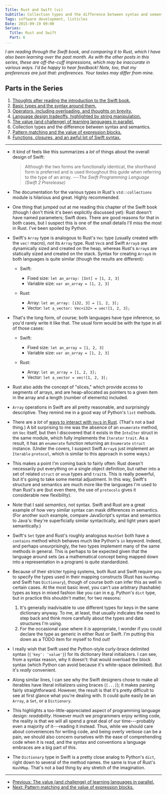 ```yaml
---
Title: Rust and Swift (vi)
Subtitle: Collection types and the difference between syntax and semantics.
Tags: software development, listicles
Date: 2015-09-19 09:00
Series:
  Title: Rust and Swift
  Part: 6
...
```


<i class="editorial">I am reading through the Swift book, and comparing it to
Rust, which I have also been learning over the past month. As with the other
posts in this series, these are off-the-cuff impressions, which may be
inaccurate in various ways. I'd be happy to hear feedback! Note, too, that my
preferences are just that: preferences. Your tastes may differ from mine.</i>

Parts in the Series
-------------------

1. [Thoughts after reading the introduction to the Swift book.][1]
2. [Basic types and the syntax around them.][2]
3. [Operators, including overloading, and thoughts on brevity.][3]
4. [Language design tradeoffs, highlighted by string manipulation.][4]
5. [The value (and challenge) of learning languages in parallel.][5]
6. Collection types and the difference between syntax and semantics.
7. [Pattern matching and the value of expression blocks.][7]
8. [Functions, closures, and an awful lot of Swift syntax.][8]

[1]: /2015/rust-and-swift-i.html
[2]: /2015/rust-and-swift-ii.html
[3]: /2015/rust-and-swift-iii.html
[4]: /2015/rust-and-swift-iv.html
[5]: /2015/rust-and-swift-v.html
[7]: /2015/rust-and-swift-vii.html
[8]: /2015/rust-and-swift-viii.html

---

  - It kind of feels like this summarizes a *lot* of things about the overall
    design of Swift:

    > Although the two forms are functionally identical, the shorthand form is
    > preferred and is used throughout this guide when referring to the type of
    > an array. ---_The Swift Programming Language (Swift 2 Prerelease)_

  - The documentation for the various types in Rust's `std::collections` module
    is hilarious and great. Highly recommended.

  - One thing that jumped out at me reading this chapter of the Swift book
    (though I don't think it's been explicitly discussed yet): Rust doesn't have
    named parameters; Swift does. There are good reasons for that in both cases,
    but I suspect this is one of the small details I'll miss the most in Rust.
    I've been spoiled by Python.

  - Swift's `Array` type is analogous to Rust's `Vec` type (usually created with
    the `vec!` macro), *not* its `Array` type. Rust `Vec`s and Swift `Array`s
    are dynamically sized and created on the heap, whereas Rust's `Array`s are
    statically sized and created on the stack. Syntax for creating `Array`s in
    both languages is quite similar (though the results are different):

      + Swift:
          * Fixed size: `let an_array: [Int] = [1, 2, 3]`
          * Variable size: `var an_array = [1, 2, 3]`

      + Rust:
          * Array: `let an_array: [i32, 3] = [1, 2, 3];`
          * Vector: `let a_vector: Vec<i32> = vec![1, 2, 3];`

  - That's the long form, of course; both languages have type inference, so
    you'd rarely write it like that. The usual form would be with the type in
    all of those cases:

      + Swift:
          * Fixed size: `let an_array = [1, 2, 3]`
          * Variable size: `var an_array = [1, 2, 3]`

      + Rust:
          * Array: `let an_array = [1, 2, 3];`
          * Vector: `let a_vector = vec![1, 2, 3];`

  - Rust also adds the concept of "slices," which provide access to segments of
    arrays, and are heap-allocated as pointers to a given item in the array and
    a length (number of elements) included.

  - `Array` operations in Swift are all pretty reasonable, and surprisingly
    descriptive. They remind me in a good way of Python's `list` methods.

  - There are a *lot* of [ways to interact with `Vec`s in Rust][std::vec::Vec].
    (That's not a bad thing.) A bit surprising to me was the absence of an
    `enumerate` method, on `Vec` itself, but then I discovered that it exists in
    the `IntoIter` struct in the same module, which fully implements the
    `Iterator` `trait`. As a result, it has an `enumerate` function returning an
    `Enumerate` `struct` instance. (Under the covers, I suspect Swift `Array`s
    just implement an `Iterable` `protocol`, which is similar to this approach
    in some ways.)

  - This makes a point I'm coming back to fairly often: Rust doesn't necessarily
    put everything on a single object definition, but rather into a set of
    related `struct` or `enum` types and `trait`s. This is really powerful, but
    it's going to take some mental adjustment. In this way, Swift's structure
    and semantics are much more like the languages I'm used to than Rust's are
    (but even there, the use of `protocols` gives it considerable new
    flexibility).

  - Note that I said *semantics*, not syntax. Swift and Rust are a great example
    of how very similar syntax can mask differences in semantics. (For another
    such example, compare JavaScript's syntax and semantics to Java's: they're
    superficially similar syntactically, and light years apart semantically.)

  - Swift's `Set` type and Rust's roughly analogous `HashSet` both have a
    `contains` method which behaves much like Python's `in` keyword. Indeed, and
    perhaps unsurprisingly, the two types implement many of the same methods in
    general. This is perhaps to be expected given that the language around sets
    (as a mathematical concept being mapped down into a representation in a
    program) is quite standardized.

  - Because of their stricter typing systems, both Rust and Swift require you to
    specify the types used in their mapping constructs (Rust has `HashMap` and
    Swift has `Dictionary`), though of course both can infer this as well in
    certain cases. At the most basic level, you can't use arbitrary (hashable)
    types as keys in mixed fashion like you can in e.g. Python's `dict` type,
    but in practice this shouldn't matter, for two reasons:

    1.  It's generally inadvisable to use different types for keys in the same
        dictionary anyway. To me, at least, that usually indicates the need to
        step back and think more carefully about the types and data structures
        I'm using.
    2.  For the occasional case where it *is* appropriate, I wonder if you could
        declare the type as generic in either Rust or Swift. I'm putting this
        down as a TODO item for myself to find out!

  - I really wish that Swift used the Python-style curly-brace delimited syntax
    (`{'key': 'value'}`) for its dictionary literal initializers. I can see,
    from a syntax reason, why it doesn't: that would overload the block syntax
    (which Python can avoid because it's white-space delimited). But it's
    *really* convenient.

  - Along similar lines, I can see why the Swift designers chose to make all
    iterables have literal initializers using braces (`[...]`); it makes parsing
    fairly straightforward. However, the result is that it's pretty difficult to
    see at first glance what you're dealing with. It could quite easily be an
    `Array`, a `Set`, or a `Dictionary`.

  - This highlights a too-little-appreciated aspect of programming language
    design: *readability*. However much we programmers enjoy writing code, the
    reality is that we will all spend a great deal of our time---probably even a
    majority of it---reading it instead. Thus, while we should care about
    conveniences for writing code, and being overly verbose can be a pain, we
    should also concern ourselves with the ease of comprehending code when it is
    read, and the syntax and conventions a language embraces are a big part of
    this.

  - The `Dictionary` type in Swift is a pretty close analog to Python's `dict`,
    right down to several of the method names. the same is true of Rust's
    `HashMap`. That's not a bad thing by any stretch of the imagination.

[std::vec::Vec]: http://doc.rust-lang.org/stable/std/vec/struct.Vec.html

---

  - [Previous: The value (and challenge) of learning languages in parallel.][5]
  - [Next: Pattern matching and the value of expression blocks.][7]
